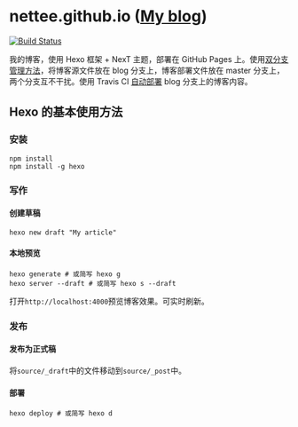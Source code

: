 # nettee.github.io ([My blog](http://nettee.github.io/))

[![Build Status](https://api.travis-ci.org/nettee/nettee.github.io.svg?branch=blog)](https://travis-ci.org/nettee/nettee.github.io)

我的博客，使用 Hexo 框架 + NexT 主题，部署在 GitHub Pages 上。使用[双分支管理方法](http://nettee.github.io/posts/2016/Two-Branch-Managing-Blog/)，将博客源文件放在 blog 分支上，博客部署文件放在 master 分支上，两个分支互不干扰。使用 Travis CI [自动部署](http://nettee.github.io/posts/2018/Travis-Hexo-blog-automatic-deploy/) blog 分支上的博客内容。

## Hexo 的基本使用方法

### 安装

```Shell
npm install
npm install -g hexo
```

### 写作

#### 创建草稿

```Shell
hexo new draft "My article"
```

#### 本地预览

```Shell
hexo generate # 或简写 hexo g
hexo server --draft # 或简写 hexo s --draft
```

打开`http://localhost:4000`预览博客效果。可实时刷新。

### 发布

#### 发布为正式稿

将`source/_draft`中的文件移动到`source/_post`中。

#### 部署

```Shell
hexo deploy # 或简写 hexo d
```

